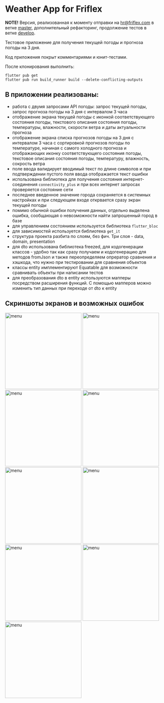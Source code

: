 # Weather App for Friflex
**NOTE!** Версия, реализованная к моменту отправки на hr@friflex.com в ветке [master](https://github.com/artembark/friflex_weather_app/tree/master), дополнительный рефакторинг, продолжение тестов в ветке [develop](https://github.com/artembark/friflex_weather_app/tree/develop).

Тестовое приложение для получения текущей погоды и прогноза погоды на 3 дня.   

Код приложения покрыт комментариями и юнит-тестами.

После клонирования выполнить: 
```
flutter pub get
flutter pub run build_runner build --delete-conflicting-outputs
```

## В приложении реализованы:
- работа с двумя запросами API погоды: запрос текущей погоды, запрос прогноза погоды на 3 дня с интервалом 3 часа
- отображение экрана текущей погоды с иконкой соответствующего состояния погоды, текстового описания состояния погоды, температуры, влажности, скорости ветра и даты актуальности прогноза
- отображение экрана списка прогнозов погоды на 3 дня с интервалом 3 часа с сортировкой прогнозов погоды по температуре, начиная с самого холодного прогноза и отображающих иконку соответствующего состояния погоды, текстовое описания состояния погоды, температуру, влажность, сокрость ветра
- поле ввода валидирует вводимый текст по длине символов и при подтверждении пустого поля ввода отображается текст ошибки
- использована библиотека для получения состояния интернет-соединения `connectivity_plus` и при всех интернет запросах проверяется состояние сети
- последнее введенное значение города сохраняется в системных настройках и при следующем входе открвается сразу экран текущей погоды
- помимо обычной ошибки получения данных, отдельно выделена ошибка, сообщающая о невозможности найти запрошенный город в базе
- для управлением состоянием используется библиотека `flutter_bloc`
- для зависимостей используется библиотека `get_it`
- структура проекта разбита по слоям, без фич. Три слоя - data, domain, presentation
- для dto использована библиотека freezed, для кодогенерации классов - удобно так как сразу получаем и кодогенерацию для методов fromJson и также переопределяем 
опрератор сравнения и хэшкода, что нужно при тестировании для сравнения объектов
- классы entity имплементируют Equatable для возможности сравнивать объекты при написании тестов
- для преобразования dto в entity используются мапперы посредством расширения функций. С помощью мапперов можно изменить тип данных при переходе от dto к entity    

## Скриншоты экранов и возможных ошибок  

<img width="250" alt="menu" src="https://user-images.githubusercontent.com/30658712/182982645-30fef464-af55-48b3-b7d7-7d399ad8b30f.png"> <img width="250" alt="menu" src="https://user-images.githubusercontent.com/30658712/182982650-3cddeab6-404e-41f8-9925-c1355f5b0baf.png"> <img width="250" alt="menu" src="https://user-images.githubusercontent.com/30658712/182982739-adb5c18f-d4c6-456a-978b-7dd4a9ac2afb.png"> <img width="250" alt="menu" src="https://user-images.githubusercontent.com/30658712/182983247-9c994d0e-3921-443f-9cd5-41e68c347bc0.png"> 
<img width="250" alt="menu" src="https://user-images.githubusercontent.com/30658712/183085612-967cce4f-c761-46f8-bfa6-3a6680ba962a.png"> 
<img width="250" alt="menu" src="https://user-images.githubusercontent.com/30658712/183085692-875e3930-b5b7-4296-a389-e966fd36a4b3.png"> 
<img width="250" alt="menu" src="https://user-images.githubusercontent.com/30658712/183085537-162918ab-cd44-4f89-965c-454661b885bc.png"> 
<img width="250" alt="menu" src="https://user-images.githubusercontent.com/30658712/183085478-7b14f2a8-cf84-473e-a579-5101aade23eb.png"> 
<img width="250" alt="menu" src="https://user-images.githubusercontent.com/30658712/183085393-79b90de5-6a5e-4bba-9032-a2c7835ef35d.png"> 
